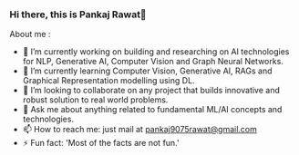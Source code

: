 ### Hi there, this is Pankaj Rawat👋

About me :
- 🔭 I’m currently working on building and researching on AI technologies for NLP, Generative AI, Computer Vision and Graph Neural Networks.
- 🌱 I’m currently learning Computer Vision, Generative AI, RAGs and Graphical Representation modelling using DL.
- 👯 I’m looking to collaborate on any project that builds innovative and robust solution to real world problems.
- 💬 Ask me about anything related to fundamental ML/AI concepts and technologies.
- 📫 How to reach me: just mail at pankaj9075rawat@gmail.com
- ⚡ Fun fact: 'Most of the facts are not fun.'
